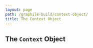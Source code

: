 ```yaml
---
layout: page
path: /graphile-build/context-object/
title: The Context Object
---
```


## The `Context` Object
